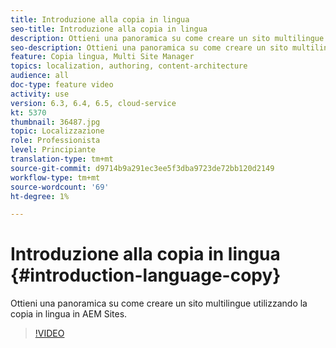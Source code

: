 ```yaml
---
title: Introduzione alla copia in lingua
seo-title: Introduzione alla copia in lingua
description: Ottieni una panoramica su come creare un sito multilingue utilizzando la copia in lingua in AEM Sites
seo-description: Ottieni una panoramica su come creare un sito multilingue utilizzando la copia in lingua in AEM Sites
feature: Copia lingua, Multi Site Manager
topics: localization, authoring, content-architecture
audience: all
doc-type: feature video
activity: use
version: 6.3, 6.4, 6.5, cloud-service
kt: 5370
thumbnail: 36487.jpg
topic: Localizzazione
role: Professionista
level: Principiante
translation-type: tm+mt
source-git-commit: d9714b9a291ec3ee5f3dba9723de72bb120d2149
workflow-type: tm+mt
source-wordcount: '69'
ht-degree: 1%

---
```



# Introduzione alla copia in lingua {#introduction-language-copy}

Ottieni una panoramica su come creare un sito multilingue utilizzando la copia in lingua in AEM Sites.

>[!VIDEO](https://video.tv.adobe.com/v/36487?quality=12&learn=on)
